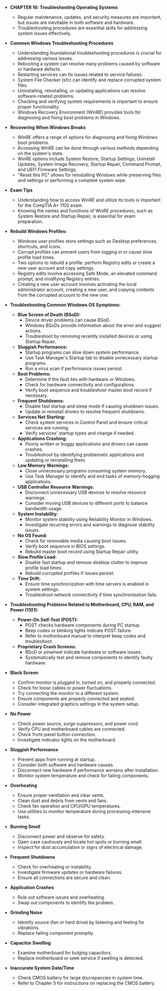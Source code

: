 - **CHAPTER 16: Troubleshooting Operating Systems**
  - Regular maintenance, updates, and security measures are important, but issues are inevitable in both software and hardware.
  - Troubleshooting procedures are essential skills for addressing system issues effectively.

- **Common Windows Troubleshooting Procedures**
  - Understanding foundational troubleshooting procedures is crucial for addressing various issues.
  - Rebooting a system can resolve many problems caused by software or hardware defects.
  - Restarting services can fix issues related to service failures.
  - System File Checker (sfc) can identify and replace corrupted system files.
  - Uninstalling, reinstalling, or updating applications can resolve software-related problems.
  - Checking and verifying system requirements is important to ensure proper functionality.
  - Windows Recovery Environment (WinRE) provides tools for diagnosing and fixing boot problems in Windows.

- **Recovering When Windows Breaks**
  - WinRE offers a range of options for diagnosing and fixing Windows boot problems.
  - Accessing WinRE can be done through various methods depending on the system's state.
  - WinRE options include System Restore, Startup Settings, Uninstall Updates, System Image Recovery, Startup Repair, Command Prompt, and UEFI Firmware Settings.
  - "Reset this PC" allows for reinstalling Windows while preserving files and settings or performing a complete system wipe.

- **Exam Tips**
  - Understanding how to access WinRE and utilize its tools is important for the CompTIA A+ 1102 exam.
  - Knowing the names and functions of WinRE procedures, such as System Restore and Startup Repair, is essential for exam preparation.

- **Rebuild Windows Profiles:**
  - Windows user profiles store settings such as Desktop preferences, shortcuts, and icons.
  - Corrupt profiles can prevent users from logging in or cause slow profile load times.
  - Two options to rebuild a profile: perform Registry edits or create a new user account and copy settings.
  - Registry edits involve accessing Safe Mode, an elevated command prompt, and modifying Registry entries.
  - Creating a new user account involves activating the local administrator account, creating a new user, and copying contents from the corrupted account to the new one.

- **Troubleshooting Common Windows OS Symptoms:**
  - **Blue Screen of Death (BSoD):**
    - Device driver problems can cause BSoD.
    - Windows BSoDs provide information about the error and suggest actions.
    - Troubleshoot by removing recently installed devices or using Startup Repair.
  - **Sluggish Performance:**
    - Startup programs can slow down system performance.
    - Use Task Manager's Startup tab to disable unnecessary startup programs.
    - Run a virus scan if performance issues persist.
  - **Boot Problems:**
    - Determine if the fault lies with hardware or Windows.
    - Check for hardware connectivity and configurations.
    - Verify boot sequence and troubleshoot master boot record if necessary.
  - **Frequent Shutdowns:**
    - Disable fast startup and sleep mode if causing shutdown issues.
    - Update or reinstall drivers to resolve frequent shutdowns.
  - **Services Not Starting:**
    - Check system services in Control Panel and ensure critical services are running.
    - Verify services' startup types and change if needed.
  - **Applications Crashing:**
    - Poorly written or buggy applications and drivers can cause crashes.
    - Troubleshoot by identifying problematic applications and updating or reinstalling them.
  - **Low Memory Warnings:**
    - Close unnecessary programs consuming system memory.
    - Use Task Manager to identify and end tasks of memory-hogging applications.
  - **USB Controller Resource Warnings:**
    - Disconnect unnecessary USB devices to resolve resource warnings.
    - Consider moving USB devices to different ports to balance bandwidth usage.
  - **System Instability:**
    - Monitor system stability using Reliability Monitor in Windows.
    - Investigate recurring errors and warnings to diagnose stability issues.
  - **No OS Found:**
    - Check for removable media causing boot issues.
    - Verify boot sequence in BIOS settings.
    - Rebuild master boot record using Startup Repair utility.
  - **Slow Profile Load:**
    - Disable fast startup and remove desktop clutter to improve profile load times.
    - Rebuild corrupted profiles if issues persist.
  - **Time Drift:**
    - Ensure time synchronization with time servers is enabled in system settings.
    - Troubleshoot network connectivity if time synchronization fails.

- **Troubleshooting Problems Related to Motherboard, CPU, RAM, and Power (1101):**
  - **Power-On Self-Test (POST):**
    - POST checks hardware components during PC startup.
    - Beep codes or blinking lights indicate POST failure.
    - Refer to motherboard manual to interpret beep codes and troubleshoot.
  - **Proprietary Crash Screens:**
    - BSoD or pinwheel indicate hardware or software issues.
    - Systematically test and remove components to identify faulty hardware.

- **Black Screen**
  - Confirm monitor is plugged in, turned on, and properly connected.
  - Check for loose cables or power fluctuations.
  - Try connecting the monitor to a different system.
  - Ensure components are properly connected and seated.
  - Consider integrated graphics settings in the system setup.
- **No Power**
  - Check power source, surge suppressors, and power cord.
  - Verify CPU and motherboard cables are connected.
  - Check front-panel button connection.
  - Investigate indicator lights on the motherboard.
- **Sluggish Performance**
  - Prevent apps from running at startup.
  - Consider both software and hardware causes.
  - Disconnect new hardware if performance worsens after installation.
  - Monitor system temperature and check for failing components.
- **Overheating**
  - Ensure proper ventilation and clear vents.
  - Clean dust and debris from vents and fans.
  - Check fan operation and CPU/GPU temperatures.
  - Use utilities to monitor temperature during processing-intensive tasks.
- **Burning Smell**
  - Disconnect power and observe for safety.
  - Open case cautiously and locate hot spots or burning smell.
  - Inspect for dust accumulation or signs of electrical damage.
- **Frequent Shutdowns**
  - Check for overheating or instability.
  - Investigate firmware updates or hardware failures.
  - Ensure all connections are secure and clean.
- **Application Crashes**
  - Rule out software issues and overheating.
  - Swap out components to identify the problem.
- **Grinding Noise**
  - Identify source (fan or hard drive) by listening and feeling for vibrations.
  - Replace failing component promptly.
- **Capacitor Swelling**
  - Examine motherboard for bulging capacitors.
  - Replace motherboard or seek service if swelling is detected.
- **Inaccurate System Date/Time**
  - Check CMOS battery for large discrepancies in system time.
  - Refer to Chapter 5 for instructions on replacing the CMOS battery.